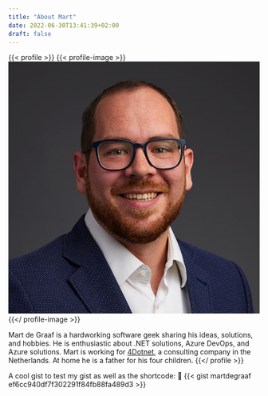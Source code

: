 ```yaml
---
title: "About Mart"
date: 2022-06-30T13:41:39+02:00
draft: false
---
```



{{< profile >}}
{{< profile-image >}}
![Mart](/images/mart_square.jpg)
{{</ profile-image >}}

Mart de Graaf is a hardworking software geek sharing his ideas, solutions, and hobbies. He is enthusiastic about .NET solutions, Azure DevOps, and Azure solutions. Mart is working for [4Dotnet](https://www.4dotnet.nl/), a consulting company in the Netherlands. At home he is a father for his four children.
{{</ profile >}}




A cool gist to test my gist as well as the shortcode: :clap:
{{< gist martdegraaf ef6cc940df7f302291f84fb88fa489d3 >}}
